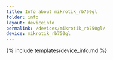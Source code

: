 ```yaml
---
title: Info about mikrotik_rb750gl
folder: info
layout: deviceinfo
permalink: /devices/mikrotik_rb750gl/
device: mikrotik_rb750gl
---
```

{% include templates/device_info.md %}
